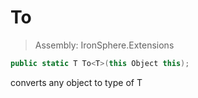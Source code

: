 ﻿

# To

> Assembly: IronSphere.Extensions

```csharp
public static T To<T>(this Object this);
```

converts any object to type of T


